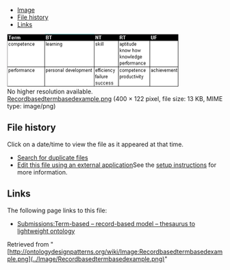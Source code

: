 * [Image](../Image/Recordbasedtermbasedexample.png#file)
* [File history](../Image/Recordbasedtermbasedexample.png#filehistory)
* [Links](../Image/Recordbasedtermbasedexample.png#filelinks)

[![Image:Recordbasedtermbasedexample.png](../images/5/55/Recordbasedtermbasedexample.png)](../images/5/55/Recordbasedtermbasedexample.png)  
No higher resolution available.  
[Recordbasedtermbasedexample.png](../images/5/55/Recordbasedtermbasedexample.png)‎ (400 × 122 pixel, file size: 13 KB, MIME type: image/png)

## File history

Click on a date/time to view the file as it appeared at that time.



  
* [Search for duplicate files](http://ontologydesignpatterns.org/wiki/Special:FileDuplicateSearch/Recordbasedtermbasedexample.png "Special:FileDuplicateSearch/Recordbasedtermbasedexample.png")
* [Edit this file using an external application](http://ontologydesignpatterns.org/wiki/index.php?title=Image:Recordbasedtermbasedexample.png&action=edit&externaledit=true&mode=file "Image:Recordbasedtermbasedexample.png")See the [setup instructions](http://www.mediawiki.org/wiki/Manual:External_editors "http://www.mediawiki.org/wiki/Manual:External_editors") for more information.

## Links



The following page links to this file:


* [Submissions:Term-based – record-based model – thesaurus to lightweight ontology](http://ontologydesignpatterns.org/wiki/Submissions:Term-based_%E2%80%93_record-based_model_%E2%80%93_thesaurus_to_lightweight_ontology "Submissions:Term-based – record-based model – thesaurus to lightweight ontology")


Retrieved from "[http://ontologydesignpatterns.org/wiki/Image:Recordbasedtermbasedexample.png](../Image/Recordbasedtermbasedexample.png)"